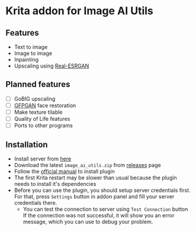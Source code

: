 # Krita addon for Image AI Utils
## Features
- Text to image
- Image to image
- Inpainting
- Upscaling using [Real-ESRGAN](https://github.com/xinntao/Real-ESRGAN)

## Planned features
- [ ] GoBIG upscaling
- [ ] [GFPGAN](https://github.com/TencentARC/GFPGAN) face restoration
- [ ] Make texture tilable
- [ ] Quality of Life features
- [ ] Ports to other programs

## Installation
- Install server from [here](https://github.com/qweryty/image-ai-utils-server)
- Download the latest `image_ai_utils.zip` from [releases](https://github.com/qweryty/image-ai-utils-krita/releases) page
- Follow the [official manual](https://docs.krita.org/en/user_manual/python_scripting/install_custom_python_plugin.html) to install plugin
- The first Krita restart may be slower than usual because the plugin needs to install it's dependencies
- Before you can use the plugin, you should setup server credentials first.
For that, press `Settings` button in addon panel and fill your server credentials there.
  - You can test the connection to server using `Test Connection` button
If the connection was not successful, it will show you an error message, which you can use to debug your problem.
